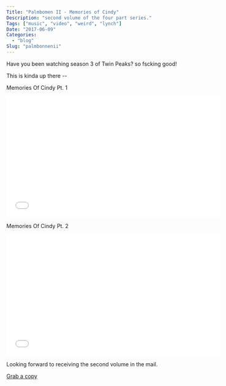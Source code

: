 ```yaml
---
Title: "Palmbomen II - Memories of Cindy"
Description: "second volume of the four part series."
Tags: ["music", "video", "weird", "lynch"]
Date: "2017-06-09"
Categories:
  - "blog"
Slug: "palmbonnenii"
---
```


Have you been watching season 3 of Twin Peaks? so fscking good!


This is kinda up there -- 

Memories Of Cindy Pt. 1

<div class="video-container">
<iframe width="560" height="315" src="//www.youtube.com/embed/wDvEc5troQo" frameborder="0" allowfullscreen></iframe>
</div>


Memories Of Cindy Pt. 2

<div class="video-container">
<iframe width="560" height="315" src="//www.youtube.com/embed/S-h2HgMi1-4" frameborder="0" allowfullscreen></iframe>
</div>

Looking forward to receiving the second volume in the mail.

<a href="https://palmbomen-ii.bandcamp.com/album/memories-of-cindy">Grab a copy</a>
